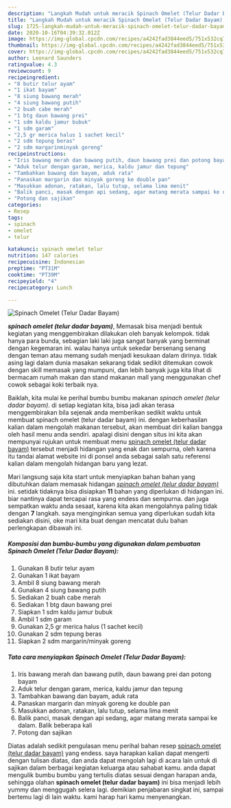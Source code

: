 ```yaml
---
description: "Langkah Mudah untuk meracik Spinach Omelet (Telur Dadar Bayam), Enak Banget"
title: "Langkah Mudah untuk meracik Spinach Omelet (Telur Dadar Bayam), Enak Banget"
slug: 1725-langkah-mudah-untuk-meracik-spinach-omelet-telur-dadar-bayam-enak-banget
date: 2020-10-16T04:39:32.012Z
image: https://img-global.cpcdn.com/recipes/a4242fad3844eed5/751x532cq70/spinach-omelet-telur-dadar-bayam-foto-resep-utama.jpg
thumbnail: https://img-global.cpcdn.com/recipes/a4242fad3844eed5/751x532cq70/spinach-omelet-telur-dadar-bayam-foto-resep-utama.jpg
cover: https://img-global.cpcdn.com/recipes/a4242fad3844eed5/751x532cq70/spinach-omelet-telur-dadar-bayam-foto-resep-utama.jpg
author: Leonard Saunders
ratingvalue: 4.3
reviewcount: 9
recipeingredient:
- "8 butir telur ayam"
- "1 ikat bayam"
- "8 siung bawang merah"
- "4 siung bawang putih"
- "2 buah cabe merah"
- "1 btg daun bawang prei"
- "1 sdm kaldu jamur bubuk"
- "1 sdm garam"
- "2,5 gr merica halus 1 sachet kecil"
- "2 sdm tepung beras"
- "2 sdm margarinminyak goreng"
recipeinstructions:
- "Iris bawang merah dan bawang putih, daun bawang prei dan potong bayam"
- "Aduk telur dengan garam, merica, kaldu jamur dan tepung"
- "Tambahkan bawang dan bayam, aduk rata"
- "Panaskan margarin dan minyak goreng ke double pan"
- "Masukkan adonan, ratakan, lalu tutup, selama lima menit"
- "Balik panci, masak dengan api sedang, agar matang merata sampai ke dalam. Balik beberapa kali"
- "Potong dan sajikan"
categories:
- Resep
tags:
- spinach
- omelet
- telur

katakunci: spinach omelet telur 
nutrition: 147 calories
recipecuisine: Indonesian
preptime: "PT31M"
cooktime: "PT39M"
recipeyield: "4"
recipecategory: Lunch

---
```



![Spinach Omelet (Telur Dadar Bayam)](https://img-global.cpcdn.com/recipes/a4242fad3844eed5/751x532cq70/spinach-omelet-telur-dadar-bayam-foto-resep-utama.jpg)

<b><i>spinach omelet (telur dadar bayam)</i></b>, Memasak bisa menjadi bentuk kegiatan yang menggembirakan dilakukan oleh banyak kelompok. tidak hanya para bunda, sebagian laki laki juga sangat banyak yang berminat dengan kegemaran ini. walau hanya untuk sekedar bersenang senang dengan teman atau memang sudah menjadi kesukaan dalam dirinya. tidak asing lagi dalam dunia masakan sekarang tidak sedikit ditemukan cowok dengan skill memasak yang mumpuni, dan lebih banyak juga kita lihat di bermacam rumah makan dan stand makanan mall yang menggunakan chef cowok sebagai koki terbaik nya.

Baiklah, kita mulai ke perihal bumbu bumbu makanan <i>spinach omelet (telur dadar bayam)</i>. di setiap kegiatan kita, bisa jadi akan terasa menggembirakan bila sejenak anda memberikan sedikit waktu untuk membuat spinach omelet (telur dadar bayam) ini. dengan keberhasilan kalian dalam mengolah makanan tersebut, akan membuat diri kalian bangga oleh hasil menu anda sendiri. apalagi disini dengan situs ini kita akan mempunyai rujukan untuk membuat menu <u>spinach omelet (telur dadar bayam)</u> tersebut menjadi hidangan yang enak dan sempurna, oleh karena itu tandai alamat website ini di ponsel anda sebagai salah satu referensi kalian dalam mengolah hidangan baru yang lezat.




Mari langsung saja kita start untuk menyiapkan bahan bahan yang dibutuhkan dalam memasak hidangan <u><i>spinach omelet (telur dadar bayam)</i></u> ini. setidak tidaknya bisa disiapkan <b>11</b> bahan yang diperlukan di hidangan ini. biar nantinya dapat tercapai rasa yang endess dan sempurna. dan juga sempatkan waktu anda sesaat, karena kita akan mengolahnya paling tidak dengan <b>7</b> langkah. saya menginginkan semua yang diperlukan sudah kita sediakan disini, oke mari kita buat dengan mencatat dulu bahan perlengkapan dibawah ini.

<!--inarticleads1-->

##### Komposisi dan bumbu-bumbu yang digunakan dalam pembuatan Spinach Omelet (Telur Dadar Bayam):

1. Gunakan 8 butir telur ayam
1. Gunakan 1 ikat bayam
1. Ambil 8 siung bawang merah
1. Gunakan 4 siung bawang putih
1. Sediakan 2 buah cabe merah
1. Sediakan 1 btg daun bawang prei
1. Siapkan 1 sdm kaldu jamur bubuk
1. Ambil 1 sdm garam
1. Gunakan 2,5 gr merica halus (1 sachet kecil)
1. Gunakan 2 sdm tepung beras
1. Siapkan 2 sdm margarin/minyak goreng




<!--inarticleads2-->

##### Tata cara menyiapkan Spinach Omelet (Telur Dadar Bayam):

1. Iris bawang merah dan bawang putih, daun bawang prei dan potong bayam
1. Aduk telur dengan garam, merica, kaldu jamur dan tepung
1. Tambahkan bawang dan bayam, aduk rata
1. Panaskan margarin dan minyak goreng ke double pan
1. Masukkan adonan, ratakan, lalu tutup, selama lima menit
1. Balik panci, masak dengan api sedang, agar matang merata sampai ke dalam. Balik beberapa kali
1. Potong dan sajikan




Diatas adalah sedikit pengulasan menu perihal bahan resep <u>spinach omelet (telur dadar bayam)</u> yang endess. saya harapkan kalian dapat mengerti dengan tulisan diatas, dan anda dapat mengolah lagi di acara lain untuk di sajikan dalam berbagai kegiatan keluarga atau sahabat kamu. anda dapat mengulik bumbu bumbu yang tertulis diatas sesuai dengan harapan anda, sehingga olahan <b>spinach omelet (telur dadar bayam)</b> ini bisa menjadi lebih yummy dan menggugah selera lagi. demikian penjabaran singkat ini, sampai bertemu lagi di lain waktu. kami harap hari kamu menyenangkan.
